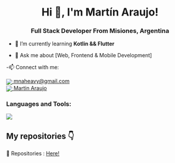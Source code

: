 <h1 align="center">Hi 👋, I'm Martín Araujo!</h1>
<h3 align="center">Full Stack Developer From Misiones, Argentina</h3>


- 🌱 I’m currently learning **Kotlin && Flutter**

- 💬 Ask me about [Web, Frontend & Mobile Development]

-📫 Connect with me:
<p>
    <a href="https://mnaheavy@gmail.com">
      <img align="center" src="https://user-images.githubusercontent.com/76783198/182482940-c4a2a044-de93-4450-b354-9628cbb175c9.svg"/>
      mnaheavy@gmail.com
    </a>    
    <br>
    <a href="https://www.linkedin.com/in/martin-araujo-3ab8a7189/">
      <img align="center" src="https://user-images.githubusercontent.com/76783198/182481396-19c89e94-f3ba-4e33-9df4-f5b7a094cf8f.svg"/>
      Martin Araujo
    </a>
<p/>

<h3 align="left">Languages and Tools:</h3>
<img src ="https://res.cloudinary.com/deqxuoyrc/image/upload/v1665512703/mm_w8uf9d.png"></img>


## My repositories 👇

<p>

📂 Repositories : <a href="https://github.com/MNAHEAVY?tab=repositories" about="_blank">Here!<a/>

<p/>



